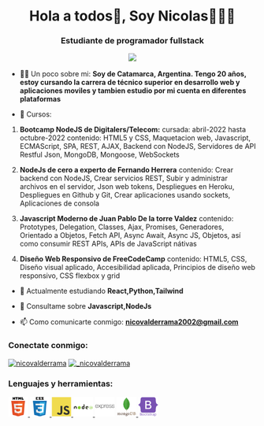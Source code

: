 <h1 align="center">Hola a todos👋, Soy Nicolas👨🏻‍💻</h1>
<h3 align="center">Estudiante de programador fullstack</h3>
<div align="center">
  <img src="https://user-images.githubusercontent.com/92765642/198395940-0cb1a17d-d699-4468-98a3-44ff56b44601.gif" width="300"/>
</div>

- 👨🏻‍ Un poco sobre mi: **Soy de Catamarca, Argentina. Tengo 20 años, estoy cursando la carrera de técnico superior en desarrollo web y aplicaciones moviles y tambien estudio por mi cuenta en diferentes plataformas**

- 📖 Cursos: 
1. **Bootcamp NodeJS de Digitalers/Telecom:**
cursada: abril-2022 hasta octubre-2022
contenido: HTML5 y CSS, Maquetacion web, Javascript, ECMAScript, SPA, REST, AJAX, Backend con NodeJS, Servidores de
API Restful Json, MongoDB, Mongoose, WebSockets

2. **NodeJs de cero a experto de Fernando Herrera**
contenido: Crear backend con NodeJS, Crear servicios REST, Subir y administrar archivos en el servidor, Json web tokens, Despliegues en Heroku, Despliegues en Github y Git, Crear aplicaciones usando sockets, Aplicaciones de consola

3. **Javascript Moderno de Juan Pablo De la torre Valdez**
contenido: Prototypes, Delegation, Classes, Ajax, Promises, Generadores, Orientado a Objetos, Fetch API, Async Await, Async JS, Objetos, así como consumir REST APIs, APIs de JavaScript nátivas

4. **Diseño Web Responsivo de FreeCodeCamp**
contenido: HTML5, CSS, Diseño visual aplicado, Accesibilidad aplicada, Principios de diseño web responsivo, CSS flexbox y grid

- 🌱 Actualmente estudiando **React,Python,Tailwind**

- 💬 Consultame sobre **Javascript,NodeJs**

- 📫 Como comunicarte conmigo: **nicovalderrama2002@gmail.com**

<h3 align="left">Conectate conmigo:</h3>
<p align="left">
<a href="https://linkedin.com/in/nicovalderrama" target="blank"><img align="center" src="https://raw.githubusercontent.com/rahuldkjain/github-profile-readme-generator/master/src/images/icons/Social/linked-in-alt.svg" alt="nicovalderrama" height="30" width="40" /></a>
<a href="https://instagram.com/_nicovalderrama" target="blank"><img align="center" src="https://raw.githubusercontent.com/rahuldkjain/github-profile-readme-generator/master/src/images/icons/Social/instagram.svg" alt="_nicovalderrama" height="30" width="40" /></a>
</p>

<h3 align="left">Lenguajes y herramientas:</h3>
<p align="left"> <a href="https://www.w3.org/html/" target="_blank" rel="noreferrer">
   <img src="https://raw.githubusercontent.com/devicons/devicon/master/icons/html5/html5-original-wordmark.svg" alt="html5" width="40" height="40"/> </a> 
<a href="https://www.w3schools.com/css/" target="_blank" rel="noreferrer">
 <img src="https://raw.githubusercontent.com/devicons/devicon/master/icons/css3/css3-original-wordmark.svg" alt="css3" width="40" height="40"/> </a>
<a href="https://developer.mozilla.org/en-US/docs/Web/JavaScript" target="_blank" rel="noreferrer">
    <img src="https://raw.githubusercontent.com/devicons/devicon/master/icons/javascript/javascript-original.svg" alt="javascript" width="40" height="40"/> </a>
 <a href="https://nodejs.org" target="_blank" rel="noreferrer"> <img src="https://raw.githubusercontent.com/devicons/devicon/master/icons/nodejs/nodejs-original-wordmark.svg" alt="nodejs" width="40" height="40"/> </a>
  <a href="https://expressjs.com" target="_blank" rel="noreferrer">
  <img src="https://raw.githubusercontent.com/devicons/devicon/master/icons/express/express-original-wordmark.svg" alt="express" width="40" height="40"/></a>
     <a href="https://www.mongodb.com/" target="_blank" rel="noreferrer"> <img src="https://raw.githubusercontent.com/devicons/devicon/master/icons/mongodb/mongodb-original-wordmark.svg" alt="mongodb" width="40" height="40"/> </a> 
     <a href="https://getbootstrap.com" target="_blank" rel="noreferrer"> <img src="https://raw.githubusercontent.com/devicons/devicon/master/icons/bootstrap/bootstrap-plain-wordmark.svg" alt="bootstrap" width="40" height="40"/> </a>
</p>
